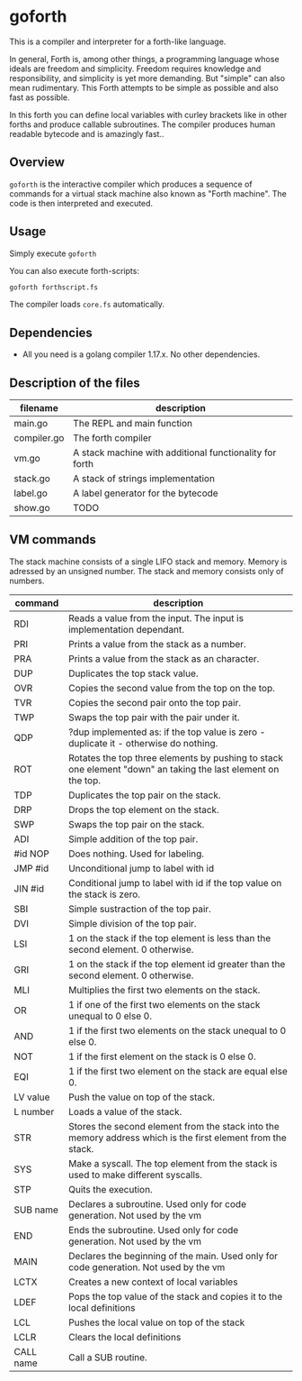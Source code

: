# goforth

This is a compiler and interpreter for a forth-like language.

In general, Forth is, among other things, a programming language whose ideals are freedom and simplicity. Freedom requires knowledge and responsibility, and simplicity is yet more demanding. But "simple" can also mean rudimentary. This Forth attempts to be simple as possible and also fast as possible.

In this forth you can define local variables with curley brackets like in other forths and produce callable subroutines. The compiler produces human readable bytecode and is amazingly fast..

## Overview

`goforth` is the interactive compiler which produces a sequence of commands for a virtual stack machine also known as "Forth machine". The code is then interpreted and executed.

## Usage

Simply execute `goforth`

You can also execute forth-scripts:

```sh
goforth forthscript.fs
```
The compiler loads `core.fs` automatically.

## Dependencies

- All you need is a golang compiler 1.17.x. No other dependencies.

## Description of the files

| filename | description |
|---|---|
| main.go | The REPL and main function |
| compiler.go | The forth compiler |
| vm.go | A stack machine with additional functionality for forth |
| stack.go | A stack of strings implementation |
| label.go | A label generator for the bytecode |
| show.go | TODO |

## VM commands

The stack machine consists of a single LIFO stack and memory. Memory is adressed by an unsigned number. The stack and memory consists only of numbers.

| command | description |
|---|---|
| RDI | Reads a value from the input. The input is implementation dependant. |
| PRI | Prints a value from the stack as a number. |
| PRA | Prints a value from the stack as an character. |
| DUP | Duplicates the top stack value. |
| OVR | Copies the second value from the top on the top. |
| TVR | Copies the second pair onto the top pair. |
| TWP | Swaps the top pair with the pair under it. |
| QDP | ?dup implemented as: if the top value is zero - duplicate it - otherwise do nothing. |
| ROT | Rotates the top three elements by pushing to stack one element "down" an taking the last element on the top. |
| TDP | Duplicates the top pair on the stack. |
| DRP | Drops the top element on the stack. |
| SWP | Swaps the top pair on the stack.  |
| ADI | Simple addition of the top pair. |
| #id NOP | Does nothing. Used for labeling. | 
| JMP #id | Unconditional jump to label with id |
| JIN #id | Conditional jump to label with id if the top value on the stack is zero. |
| SBI | Simple sustraction of the top pair. |
| DVI | Simple division of the top pair. |
| LSI | 1 on the stack if the top element is less than the second element. 0 otherwise.|
| GRI | 1 on the stack if the top element id greater than the second element. 0 otherwise. |
| MLI | Multiplies the first two elements on the stack. |
| OR | 1 if one of the first two elements on the stack unequal to 0 else 0. |
| AND | 1 if the first two elements on the stack unequal to 0 else 0. |
| NOT | 1 if the first element on the stack is 0 else 0.  |
| EQI | 1 if the first two element on the stack are equal else 0. |
| LV value | Push the value on top of the stack.  |
| L number | Loads a value of the stack. |
| STR | Stores the second element from the stack into the memory address which is the first element from the stack. |
| SYS | Make a syscall. The top element from the stack is used to make different syscalls. |
| STP | Quits the execution. |
| SUB name | Declares a subroutine. Used only for code generation. Not used by the vm |
| END | Ends the subroutine. Used only for code generation. Not used by the vm |
| MAIN | Declares the beginning of the main. Used only for code generation. Not used by the vm |
| LCTX | Creates a new context of local variables  |
| LDEF | Pops the top value of the stack and copies it to the local definitions |
| LCL | Pushes the local value on top of the stack |
| LCLR | Clears the local definitions |
| CALL name | Call a SUB routine. |
